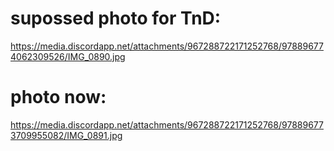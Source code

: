# supossed photo for TnD:

https://media.discordapp.net/attachments/967288722171252768/978896774062309526/IMG_0890.jpg

# photo now: 

https://media.discordapp.net/attachments/967288722171252768/978896773709955082/IMG_0891.jpg
